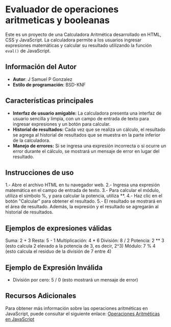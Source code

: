 # Evaluador de operaciones aritmeticas y booleanas

Este es un proyecto de una Calculadora Aritmética desarrollado en HTML, CSS y JavaScript.
La calculadora permite a los usuarios ingresar expresiones matemáticas y calcular su resultado
utilizando la función `eval()` de JavaScript.

## Información del Autor

- **Autor**: J Samuel P Gonzalez
- **Estilo de programación**:  BSD-KNF

## Características principales

- **Interfaz de usuario amigable:** La calculadora presenta una interfaz de usuario sencilla y limpia,
    con un campo de entrada de texto para ingresar expresiones y un botón para calcular.
- **Historial de resultados:** Cada vez que se realiza un cálculo, el resultado se agrega al historial
    de resultados que se muestra en la parte inferior de la calculadora.
- **Manejo de errores:** Si se ingresa una expresión incorrecta o si ocurre un error durante el cálculo,
    se mostrará un mensaje de error en lugar del resultado.

## Instrucciones de uso

1.- Abre el archivo HTML en tu navegador web.
2.- Ingresa una expresión matemática en el campo de entrada de texto.
3.- Para calcular el módulo, utiliza el símbolo %, y para calcular la potencia, utiliza **.
4.- Haz clic en el botón "Calcular" para obtener el resultado.
5.- El resultado se mostrará en el área de resultado. Además, la expresión y
        el resultado se agregarán al historial de resultados.

## Ejemplos de expresiones válidas

Suma: 2 + 3
Resta: 5 - 1
Multiplicación: 4 * 6
División: 8 / 2
Potencia: 2 ** 3 (esto calcula 2 elevado a la potencia de 3, es decir, 2^3)
Módulo: 7 % 4 (esto calcula el residuo de la división de 7 entre 4)

## Ejemplo de Expresión Inválida

- División por cero: 5 / 0 (esto mostrará un mensaje de error)

## Recursos Adicionales

Para obtener más información sobre las operaciones aritméticas en JavaScript, puede consultar el siguiente enlace:
[Operaciones Aritméticas en JavaScript](https://lenguajejs.com/javascript/number/objeto-math/)
